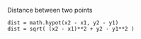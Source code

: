 Distance between two points
```
dist = math.hypot(x2 - x1, y2 - y1)
dist = sqrt( (x2 - x1)**2 + y2 - y1**2 ) 
```
